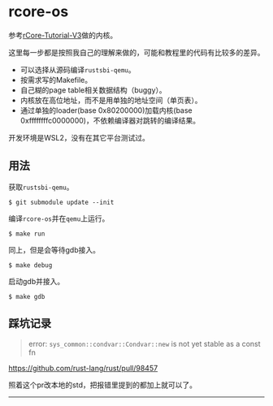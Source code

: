 # rcore-os

参考[rCore-Tutorial-V3](https://rcore-os.github.io/rCore-Tutorial-Book-v3/)做的内核。


这里每一步都是按照我自己的理解来做的，可能和教程里的代码有比较多的差异。

- 可以选择从源码编译`rustsbi-qemu`。
- 按需求写的Makefile。
- 自己糊的page table相关数据结构（buggy）。
- 内核放在高位地址，而不是用单独的地址空间（单页表）。
- 通过单独的loader(base 0x80200000)加载内核(base 0xffffffffc0000000)，不依赖编译器对跳转的编译结果。

开发环境是WSL2，没有在其它平台测试过。

## 用法

获取`rustsbi-qemu`。
```
$ git submodule update --init
```

编译`rcore-os`并在`qemu`上运行。
```
$ make run
```

同上，但是会等待gdb接入。
```
$ make debug
```

启动gdb并接入。
```
$ make gdb
```

## 踩坑记录

> error: `sys_common::condvar::Condvar::new` is not yet stable as a const fn

https://github.com/rust-lang/rust/pull/98457

照着这个pr改本地的std，把报错里提到的都加上就可以了。

---

